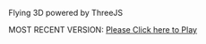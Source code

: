 Flying 3D powered by ThreeJS

MOST RECENT VERSION: [Please Click here to Play](https://rawcdn.githack.com/alperenbutun/Flying-3d/de76031/index.html)
